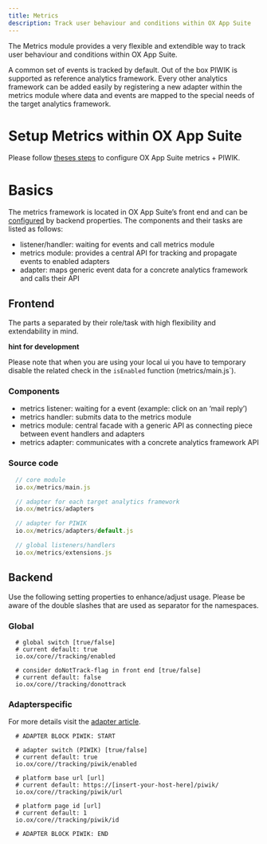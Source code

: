 ```yaml
---
title: Metrics
description: Track user behaviour and conditions within OX App Suite
---
```


The Metrics module provides a very flexible and extendible way to track user behaviour and conditions within OX App Suite.

A common set of events is tracked by default. Out of the box PIWIK is supported as reference analytics framework. Every other analytics framework can be added easily by registering a new adapter within the metrics module where data and events are mapped to the special needs of the target analytics framework.

# Setup Metrics within OX App Suite

Please follow [theses steps](metrics/03-analytics-solutions.html#install-piwik) to configure OX App Suite metrics + PIWIK.

# Basics

The metrics framework is located in OX App Suite’s front end and can be [configured](#backend) by backend properties. The components and their tasks are listed as follows:
 

- listener/handler: waiting for events and call metrics module
- metrics module: provides a central API for tracking and propagate events to enabled adapters
- adapter: maps generic event data for a concrete analytics framework and calls their API

## Frontend

The parts a separated by their role/task with high flexibility and extendability in mind.

__hint for development__

Please note that when you are using your local ui you have to temporary disable the related check in the `isEnabled` function (metrics/main.js`).

### Components

- metrics listener: waiting for a event (example: click on an ‘mail reply’)
- metrics handler: submits data to the metrics module
- metrics module: central facade with a generic API as connecting piece between event handlers and adapters
- metrics adapter: communicates with a concrete analytics framework API

### Source code

```javascript
  // core module
  io.ox/metrics/main.js

  // adapter for each target analytics framework
  io.ox/metrics/adapters

  // adapter for PIWIK
  io.ox/metrics/adapters/default.js

  // global listeners/handlers
  io.ox/metrics/extensions.js
```

## Backend

Use the following setting properties to enhance/adjust usage. Please be aware of the double slashes that are used as separator for the namespaces.

### Global

```
  # global switch [true/false]
  # current default: true
  io.ox/core//tracking/enabled
```

```
  # consider doNotTrack-flag in front end [true/false]
  # current default: false
  io.ox/core//tracking/donottrack
```

### Adapterspecific

For more details visit the [adapter article](metrics/02-adapters.html).

```
  # ADAPTER BLOCK PIWIK: START 
 
  # adapter switch (PIWIK) [true/false]
  # current default: true
  io.ox/core//tracking/piwik/enabled

  # platform base url [url]
  # current default: https://[insert-your-host-here]/piwik/
  io.ox/core//tracking/piwik/url

  # platform page id [url]
  # current default: 1
  io.ox/core//tracking/piwik/id

  # ADAPTER BLOCK PIWIK: END 
```
